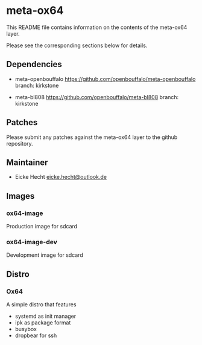 # meta-ox64

This README file contains information on the contents of the meta-ox64 layer.

Please see the corresponding sections below for details.

## Dependencies

* meta-openbouffalo
  https://github.com/openbouffalo/meta-openbouffalo
  branch: kirkstone

* meta-bl808
  https://github.com/openbouffalo/meta-bl808
  branch: kirkstone


## Patches

Please submit any patches against the meta-ox64 layer to the github repository.

## Maintainer

* Eicke Hecht <eicke.hecht@outlook.de>

## Images

### ox64-image

Production image for sdcard

### ox64-image-dev

Development image for sdcard

## Distro

### Ox64

A simple distro that features

* systemd as init manager
* ipk as package format
* busybox
* dropbear for ssh

